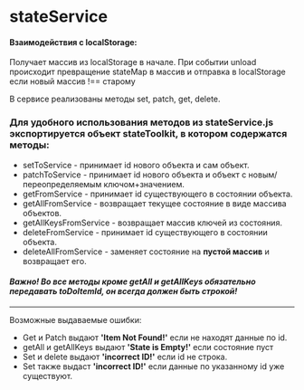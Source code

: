 # stateService

#### Взаимодействия с localStorage:
Получает массив из localStorage в начале.
При событии unload происходит превращение stateMap в массив и отправка в localStorage если новый массив !== старому

В сервисе реализованы методы set, patch, get, delete.

### Для удобного использования методов из stateService.js экспортируется объект stateToolkit, в котором содержатся методы:
- setToService - принимает id нового объекта и сам объект.
- patchToService - принимает id нового объекта и объект с новым/переопределяемым ключом+значением.
- getFromService - принимает id существующего в состоянии объекта.
- getAllFromService - возвращает текущее состояние в виде массива объектов.
- getAllKeysFromService - возвращает массив ключей из состояния.
- deleteFromService - принимает id существующего в состоянии объекта.
- deleteAllFromService - заменяет состояние на __пустой массив__ и возвращает его.

#### _Важно! Во все методы кроме getAll и getAllKeys обязательно передавать toDoItemId, он всегда должен быть строкой!_

____
Возможные выдаваемые ошибки:

- Get и Patch выдают __'Item Not Found!'__ если не находят данные по id.
- getAll и getAllKeys выдают __'State is Empty!'__ если состояние пуст
- Set и delete выдают __'incorrect ID!'__ если id не строка.
- Set также выдаст __'incorrect ID!'__ если данные по указанному id уже существуют.

